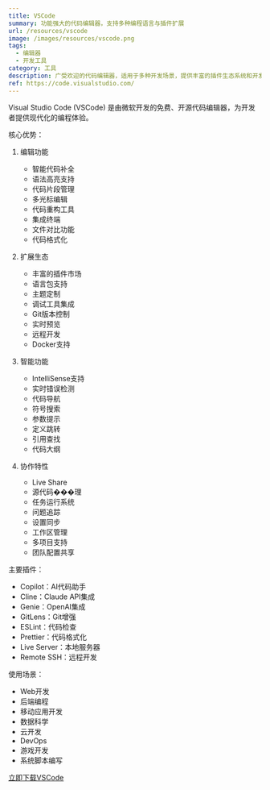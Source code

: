 ```yaml
---
title: VSCode
summary: 功能强大的代码编辑器，支持多种编程语言与插件扩展
url: /resources/vscode
image: /images/resources/vscode.png
tags:
  - 编辑器
  - 开发工具
category: 工具
description: 广受欢迎的代码编辑器，适用于多种开发场景，提供丰富的插件生态系统和开发功能。
ref: https://code.visualstudio.com/
---
```


Visual Studio Code (VSCode) 是由微软开发的免费、开源代码编辑器，为开发者提供现代化的编程体验。

核心优势：

1. 编辑功能
   - 智能代码补全
   - 语法高亮支持
   - 代码片段管理
   - 多光标编辑
   - 代码重构工具
   - 集成终端
   - 文件对比功能
   - 代码格式化

2. 扩展生态
   - 丰富的插件市场
   - 语言包支持
   - 主题定制
   - 调试工具集成
   - Git版本控制
   - 实时预览
   - 远程开发
   - Docker支持

3. 智能功能
   - IntelliSense支持
   - 实时错误检测
   - 代码导航
   - 符号搜索
   - 参数提示
   - 定义跳转
   - 引用查找
   - 代码大纲

4. 协作特性
   - Live Share
   - 源代码���理
   - 任务运行系统
   - 问题追踪
   - 设置同步
   - 工作区管理
   - 多项目支持
   - 团队配置共享

主要插件：
- Copilot：AI代码助手
- Cline：Claude API集成
- Genie：OpenAI集成
- GitLens：Git增强
- ESLint：代码检查
- Prettier：代码格式化
- Live Server：本地服务器
- Remote SSH：远程开发

使用场景：
- Web开发
- 后端编程
- 移动应用开发
- 数据科学
- 云开发
- DevOps
- 游戏开发
- 系统脚本编写

[立即下载VSCode](https://code.visualstudio.com/)
